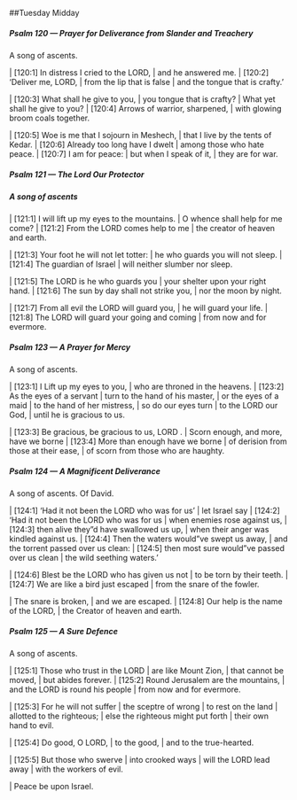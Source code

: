 ##Tuesday Midday

##### Psalm 120 — Prayer for Deliverance from Slander and Treachery #####

A song of ascents.

|   [120:1] In distress I cried to the LORD,
|    and he answered me.
|   [120:2] ‘Deliver me, LORD,
|    from the lip that is false
|    and the tongue that is crafty.’

|   [120:3] What shall he give to you,
|    you tongue that is crafty?
|  What yet shall he give to you?
|   [120:4] Arrows of warrior, sharpened,
|    with glowing broom coals together.

|   [120:5] Woe is me that I sojourn in Meshech,
|    that I live by the tents of Kedar.
|   [120:6] Already too long have I dwelt
|    among those who hate peace.
|   [120:7] I am for peace:
|    but when I speak of it,
|    they are for war.

##### Psalm 121 — The Lord Our Protector #####

##### A song of ascents #####

|   [121:1] I will lift up my eyes to the mountains.
|    O whence shall help for me come?
|   [121:2] From the LORD comes help to me
|    the creator of heaven and earth.

|   [121:3] Your foot he will not let totter:
|    he who guards you will not sleep.
|   [121:4] The guardian of Israel
|    will neither slumber nor sleep.

|   [121:5] The LORD is he who guards you
|    your shelter upon your right hand.
|   [121:6] The sun by day shall not strike you,
|    nor the moon by night.

|   [121:7] From all evil the LORD will guard you,
|    he will guard your life.
|   [121:8] The LORD will guard your going and coming
|    from now and for evermore.

##### Psalm 123 — A Prayer for Mercy #####

A song of ascents.

|   [123:1] I Lift up my eyes to you,
|    who are throned in the heavens.
|   [123:2] As the eyes of a servant
|    turn to the hand of his master,
|  or the eyes of a maid
|    to the hand of her mistress,
|  so do our eyes turn
|    to the LORD our God,
|  until he is gracious to us.

|   [123:3] Be gracious, be gracious to us, LORD .
|    Scorn enough, and more, have we borne
|   [123:4] More than enough have we borne
|    of derision from those at their ease,
|    of scorn from those who are haughty.

##### Psalm 124 — A Magnificent Deliverance #####

A song of ascents. Of David.

|   [124:1] ‘Had it not been the LORD who was for us’
|    let Israel say
|   [124:2] ‘Had it not been the LORD who was for us
|  when enemies rose against us,
|   [124:3] then alive they”d have swallowed us up,
|    when their anger was kindled against us.
|   [124:4] Then the waters would”ve swept us away,
|    and the torrent passed over us clean:
|   [124:5] then most sure would”ve passed over us clean
|    the wild seething waters.’

|   [124:6] Blest be the LORD who has given us not
|    to be torn by their teeth.
|   [124:7] We are like a bird just escaped
|    from the snare of the fowler.

|  The snare is broken,
|    and we are escaped.
|   [124:8] Our help is the name of the LORD,
|    the Creator of heaven and earth.

##### Psalm 125 — A Sure Defence #####

A song of ascents.

|   [125:1] Those who trust in the LORD
|     are like Mount Zion,
|  that cannot be moved,
|    but abides forever.
|   [125:2] Round Jerusalem are the mountains,
|    and the LORD is round his people
|    from now and for evermore.

|   [125:3] For he will not suffer
|    the sceptre of wrong
|  to rest on the land
|    allotted to the righteous;
|  else the righteous might put forth
|    their own hand to evil.

|   [125:4] Do good, O LORD,
|    to the good,
|    and to the true-hearted.

|   [125:5] But those who swerve
|    into crooked ways
|  will the LORD lead away
|    with the workers of evil.

|      Peace be upon Israel.

